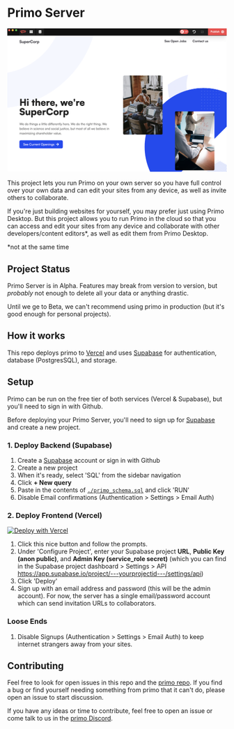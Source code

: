 # Primo Server

![screenshot](./screenshot.png)

This project lets you run Primo on your own server so you have full control over your own data and can edit your sites from any device, as well as invite others to collaborate. 

If you're just building websites for yourself, you may prefer just using Primo Desktop. But this project allows you to run Primo in the cloud so that you can access and edit your sites from any device and collaborate with other developers/content editors*, as well as edit them from Primo Desktop. 

*not at the same time

## Project Status

Primo Server is in Alpha. Features may break from version to version, but _probably_ not enough to delete all your data or anything drastic. 

Until we ge to Beta, we can't recommend using primo in production (but it's good enough for personal projects).

## How it works
This repo deploys primo to [Vercel](https://vercel.com) and uses [Supabase](https://supabase.co) for authentication, database (PostgresSQL), and storage. 

## Setup 
Primo can be run on the free tier of both services (Vercel & Supabase), but you'll need to sign in with Github. 

Before deploying your Primo Server, you'll need to sign up for [Supabase](https://supabase.co) and create a new project. 

### 1. Deploy Backend (Supabase)
1. Create a [Supabase](https://supabase.co) account or sign in with Github
1. Create a new project
1. When it's ready, select 'SQL' from the sidebar navigation
1. Click **+ New query** 
1. Paste in the contents of [`./primo_schema.sql`](https://raw.githubusercontent.com/primo-af/primo-server/master/primo_schema.sql) and click 'RUN'
1. Disable Email confirmations (Authentication > Settings > Email Auth)


### 2. Deploy Frontend (Vercel)

[![Deploy with Vercel](https://vercel.com/button)](https://vercel.com/new/clone?repository-url=https%3A%2F%2Fgithub.com%2Fprimo-af%2Fprimo-server&env=VITE_SUPABASE_URL,VITE_SUPABASE_PUBLIC_KEY,VITE_SUPABASE_ADMIN_KEY&envDescription=Supabase%20is%20an%20open-source%20Backend%20as%20a%20Service%20which%20Primo%20Server%20uses%20for%20Authentication%2C%20Database%2C%20and%20Storage.%20&demo-title=Primo%20Server&demo-description=Primo%20is%20a%20simpler%2C%20all-in-one%20way%20to%20build%20and%20manage%20websites.&demo-url=https%3A%2F%2Fprimo.af&demo-image=https%3A%2F%2Fres.cloudinary.com%2Fprimoaf%2Fimage%2Fupload%2Fv1635078478%2FScreen-Shot-2021-10-24-at-2.24.17-PM_1_eagd0z.webp)

1. Click this nice button and follow the prompts. 
1. Under 'Configure Project', enter your Supabase project **URL**, **Public Key (anon public)**, and **Admin Key (service_role secret)** (which you can find in the Supabase project dashboard > Settings > API https://app.supabase.io/project/---yourprojectid---/settings/api)
1. Click 'Deploy'
1. Sign up with an email address and password (this will be the admin account). For now, the server has a single email/password account which can send invitation URLs to collaborators. 

### Loose Ends
1. Disable Signups (Authentication > Settings > Email Auth) to keep internet strangers away from your sites.

## Contributing
Feel free to look for open issues in this repo and the [primo repo](https://github.com/primo-af/primo). If you find a bug or find yourself needing something from primo that it can't do, please open an issue to start discussion. 

If you have any ideas or time to contribute, feel free to open an issue or come talk to us in the [primo Discord](https://discord.gg/vzSFTS9). 
